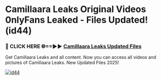 # Camillaara Leaks Original Videos 0nlyFans Leaked - Files Updated! (id44)

<h3>🔴 CLICK HERE 🌐==►► <a href="https://tinyurl.com/2m67pmp6" rel="nofollow">Camillaara Leaks Updated Files</a></h3>

Get Camillaara Leaks and all content. Now you can access all videos and pictures of Camillaara Leaks. New Updated Files 2025!

[![id44](https://i.imgur.com/H4QAA4z.gif)](https://tinyurl.com/2m67pmp6)